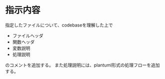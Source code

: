 # 指示内容
指定したファイルについて、codebaseを理解した上で
- ファイルヘッダ
- 関数ヘッダ
- 変数説明
- 処理説明
  
のコメントを追加する。
また処理説明には、plantuml形式の処理フローを追加する。
